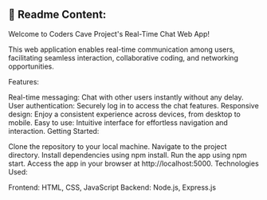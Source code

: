 ## 📝 Readme Content:

Welcome to Coders Cave Project's Real-Time Chat Web App!

This web application enables real-time communication among users, facilitating seamless interaction, collaborative coding, and networking opportunities.

Features:

Real-time messaging: Chat with other users instantly without any delay.
User authentication: Securely log in to access the chat features.
Responsive design: Enjoy a consistent experience across devices, from desktop to mobile.
Easy to use: Intuitive interface for effortless navigation and interaction.
Getting Started:

Clone the repository to your local machine.
Navigate to the project directory.
Install dependencies using npm install.
Run the app using npm start.
Access the app in your browser at http://localhost:5000.
Technologies Used:

Frontend: HTML, CSS, JavaScript
Backend: Node.js, Express.js
